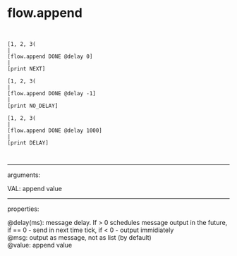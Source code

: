 # flow.append

```


[1, 2, 3(
|
[flow.append DONE @delay 0]
|
[print NEXT]

[1, 2, 3(
|
[flow.append DONE @delay -1]
|
[print NO_DELAY]

[1, 2, 3(
|
[flow.append DONE @delay 1000]
|
[print DELAY]

            
```
---
arguments:

VAL: append value<br>

---
properties:

@delay(ms): 
            message delay. If &gt; 0 schedules message output in the future, if == 0 - send in next
            time tick, if &lt; 0 - output immidiately<br>
@msg: output as message, not as list (by
            default)<br>
@value: append value<br>


